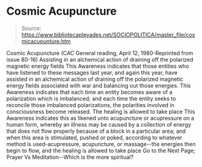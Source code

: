 # Cosmic Acupuncture

> Source: https://www.bibliotecapleyades.net/SOCIOPOLITICA/master_file/cosmicacupunture.htm

Cosmic
Acupuncture
(CAC General reading, April 12, 1980-Reprinted from issue
80-16)
Assisting in an
alchemical action of draining off the polarized magnetic energy fields
This Awareness indicates that those
entities who have listened to these messages last year, and again this year,
have assisted in an alchemical action of draining off the polarized magnetic
energy fields associated with war and balancing out those energies. This Awareness
indicates that each time an entity becomes aware of a polarization which is
imbalanced; and each time the entity seeks to reconcile those imbalanced polarizations,
the polarities involved in consciousness become released.
The healing is
allowed to take place
This Awareness indicates this as
likened unto acupuncture or acupressure on a human form, whereby an illness
may be caused by a collection of energy that does not flow properly because
of a block in a particular area; and when this area is stimulated, pushed
or poked, according to whatever method is used-acupressure, acupuncture,
or massage--the energies then begin to flow, and the healing is allowed to
take place
Go to the Next Page; Prayer Vs Meditation--Which is the more spiritual?
